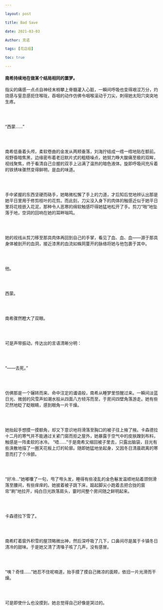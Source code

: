 ```yaml
---

layout: post

title: Bad Save 

date: 2021-03-03

Author: 克诺

tags: [花店组]

toc: true

---
```


#### 南希持续地在做某个结局相同的噩梦。
指尖的痛感一点点自神经末梢攀上脊髓灌入心脏，一瞬间呼吸也变得艰涩万分，灼烧感与窒息感扼住喉咙，吞咽的动作仿佛令咽喉滚动于刀尖，刺得她太阳穴突突地生疼。
 
<br/><br/>
 
“西蒙……”

<br/><br/>
 
南希低垂着头颅，柔软卷曲的金发从两颊垂落，刘海拧结成一绺一绺地贴在额前。视野昏暗焦黑，边缘密布着老旧默片式的粗糙噪点，她努力睁大酸痛至极的双眸，视线聚焦，终于看清自己合握的双手上沾满了温热的暗色液体。旋即呼吸间充斥着的铁锈味骤然变得鲜明，是血的味道。


<br/><br/>
 
手中紧握的东西坚硬而硌手，她略微松懈了手上的力道，才后知后觉地辨认出那是她平日里用于修剪枝叶的花剪。而此刻，刀尖没入身下的肉体的触感近似于她平日里将花枝嵌入花泥，那种令人恶寒的绵软触感吓得她猛地松开了手。剪刀“啪”地坠落于地，空洞的回响在她的耳畔嗡鸣。

<br/><br/>

她的视线从剪刀移至那具肉体再回到自己的手掌，看见了血、血、血——源于那具身体被剖开的血洞，接近漆黑的血流如蛛网蔓开的脉络将她与他包裹于其中。

<br/><br/>
 
他。
 
<br/><br/>

西蒙。
 
<br/><br/>

南希骤然瞪大了双眼。
 
<br/><br/>

可是声带振动，传达出的言语清晰分明：
 
<br/><br/>

“——去死。”
 
<br/><br/>

仿佛那是一个辗转而来、命中注定的谶语般，南希从睡梦里惊醒过来。一瞬间淡蓝日光、微弱的风雪声如潮水般从四面八方倾泻而至，于房间四壁角落游走。她有些茫然地眨了眨眼睛，感到眼角一片干燥。
 
<br/><br/>

她抬起手想摸一摸额角，却又下意识地将滑落至胸口的被子往上掖了掖。卡森德拉十二月的寒气并不能通过关紧门窗而拒之屋外，她暴露于空气中的皮肤蹭到布料，触感是一阵柔软的冰冷。
“唔……”于是南希又缩回被子里去，只露出脑袋，目光有些涣散地描了一圈天花板上灯的轮廓。随即她猛地坐起身，又因冬日清晨疏离的寒意而打了个冷颤。
 
<br/><br/>

“好冷…”她嘟囔了一句，甩了甩头发，睡得有些凌乱的金色鬈发温顺地贴着颈侧滑落至腰间，有些痒痒的。她披着被子跳下床，踮起脚尖小跑着去把合拢的窗帘“刷”地拉开，纯白日光跌落肩头，霎时间整个房间随之鲜明起来。
 
<br/><br/>

卡森德拉下雪了。
 
<br/><br/>

南希盯着窗外积雪的屋顶略微出神，然后深呼吸了几下，口鼻间尽是属于卡镇冬日清冷的甜味。于是她又清了清嗓子咳了几声，没有感冒。
 
<br/><br/>

“咦？奇怪……”她忍不住呢喃道，抬手摸了摸自己微凉的面颊，依旧一片光滑而干燥。
 
<br/><br/>

可是即使什么也没摸到，她总觉得自己好像是哭过的。
 
<br/><br/>

 

